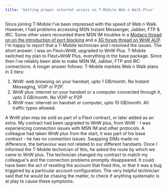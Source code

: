 ```yaml
---
title: 'Getting proper internet access on T-Mobile Web n Walk Plus'
---
```


Since joining T-Mobile I've been impressed with the speed of Web n Walk.
However, I had problems accessing MSN Instant Messenger, Jabber, FTP &
IRC. Some other users recounted there MSN IM troubles in a [Modaco
thread on on the introduction of port
blocking](http://www.modaco.com/index.php?showtopic=255399) and a [3G
forum thread on WnW
AUP](http://www.3g.co.uk/3GForum/showthread.php?t=57879). I'm happy to
report that a T-Mobile technician and I resolved the issues. The short
answer: I was on Flext+WnW, upgraded to WnW Plus. T-Mobile switched my
plan to Flext+WnW Plus, everything in the base package. Since then I've
reliably been able to make MSN IM, Jabber, FTP and IRC connections. A
longer answer follows: T-Mobile markets Web n Walk plans in 3 tiers:

1.  WnW: web browsing on your handset, upto 1 GB/month. No Instant
    Messaging, VOIP or P2P.
2.  WnW plus: internet on your handset or a computer connected through
    it, upto 3 GB/month. No VOIP or P2P
3.  WnW max: internet on handset or computer, upto 10 GB/month. All
    traffic types allowed.

A WnW plan may be sold as part of a Flext contract, or later added as an
extra. My contract had been upgraded to WnW plus, from WnW - I was
experiencing connection issues with MSN IM and other protocols. A
colleague had taken WnW plus from the start, it was part of his base
contract - he has no connection issues. Swapping SIMs made no
difference, the behaviour was not related to our different handsets.
Once I informed the T-Mobile technician of this, he asked the route by
which we came to WnW plus. The technician changed my contract to match
my colleague's and the connection problems promptly disappeared. It
could have been the act of reseting the account that fixed this, or that
it was a bug triggered by a particular account configuration. The very
helpful technician said that he would be chasing the matter, to check if
anything systematic is at play to cause these symptoms.
